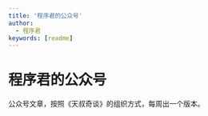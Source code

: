 ```yaml
---
title: '程序君的公众号'
author:
  - 程序君
keywords: [readme]
---
```


# 程序君的公众号

公众号文章，按照《天叔奇谈》的组织方式，每周出一个版本。
